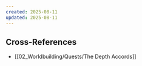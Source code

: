 ```yaml
---
created: 2025-08-11
updated: 2025-08-11
---
```



## Cross-References

- [[02_Worldbuilding/Quests/The Depth Accords]]
